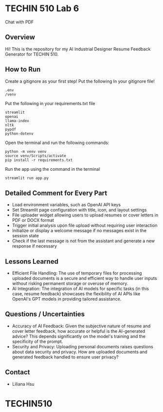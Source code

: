 
# TECHIN 510 Lab 6
Chat with PDF

## Overview
Hi! This is the repository for my AI Industrial Designer Resume Feedback Generator for TECHIN 510.   

## How to Run

Create a gitignore as your first step! Put the following In your gitignore file!
```
.env
/venv
```

Put the following in your requirements.txt file
```
streamlit
openai
llama-index
nltk
pypdf
python-dotenv
```

Open the terminal and run the following commands:
```    
python -m venv venv             
source venv/Scripts/activate        
pip install -r requirements.txt

```

Run the app using the command in the terminal
```bash
streamlit run app.py
```

## Detailed Comment for Every Part
- Load environment variables, such as OpenAI API keys
- Set Streamlit page configuration with title, icon, and layout settings
- File uploader widget allowing users to upload resumes or cover letters in PDF or DOCX format
- Trigger initial analysis upon file upload without requiring user interaction
- Initialize or display a welcome message if no messages exist in the session state
- Check if the last message is not from the assistant and generate a new response if necessary

## Lessons Learned
- Efficient File Handling: The use of temporary files for processing uploaded documents is a secure and efficient way to handle user inputs without risking permanent storage or overuse of memory.
- AI Integration: The integration of AI models for specific tasks (in this case, resume feedback) showcases the flexibility of AI APIs like OpenAI's GPT models in providing tailored assistance.

## Questions / Uncertainties
- Accuracy of AI Feedback: Given the subjective nature of resume and cover letter feedback, how accurate or helpful is the AI-generated advice? This depends significantly on the model's training and the specificity of the prompt.
- Security and Privacy: Uploading personal documents raises questions about data security and privacy. How are uploaded documents and generated feedback handled to ensure user privacy?


## Contact

- Liliana Hsu
# TECHIN510






